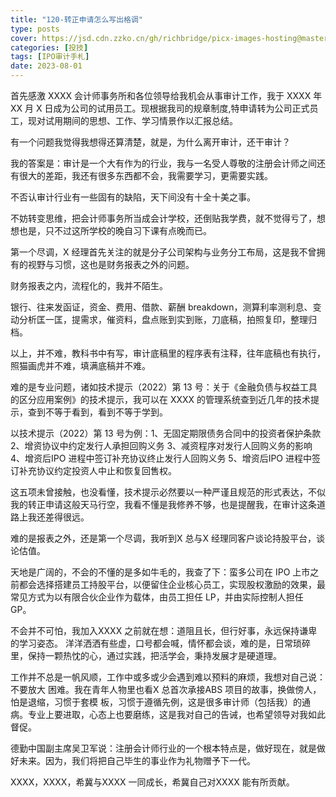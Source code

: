 ```yaml
---
title: "120-转正申请怎么写出格调"
type: posts
cover: https://jsd.cdn.zzko.cn/gh/richbridge/picx-images-hosting@master/thumbnail/audit.jpg
categories: [投技]
tags: [IPO审计手札]
date: 2023-08-01
---
```

首先感激 XXXX 会计师事务所和各位领导给我机会从事审计工作，我于 XXXX 年 XX 月 X 日成为公司的试用员工。现根据我司的规章制度,特申请转为公司正式员工，现对试用期间的思想、工作、学习情景作以汇报总结。

有一个问题我觉得我想得还算清楚，就是，为什么离开审计，还干审计？

我的答案是：审计是一个大有作为的行业，我与一名受人尊敬的注册会计师之间还有很大的差距，我还有很多东西都不会，我需要学习，更需要实践。

不否认审计行业有一些固有的缺陷，天下间没有十全十美之事。

不妨转变思维，把会计师事务所当成会计学校，还倒贴我学费，就不觉得亏了，想想也是，只不过这所学校的晚自习下课有点晚而已。

第一个尽调，X 经理首先关注的就是分子公司架构与业务分工布局，这是我不曾拥有的视野与习惯，这也是财务报表之外的问题。

财务报表之内，流程化的，我并不陌生。

银行、往来发函证，资金、费用、借款、薪酬 breakdown，测算利率测利息、变动分析匡一匡，提需求，催资料，盘点账到实到账，刀底稿，拍照复印，整理归档。

以上，并不难，教科书中有写，审计底稿里的程序表有注释，往年底稿也有执行，照猫画虎并不难，填满底稿并不难。

难的是专业问题，诸如技术提示（2022）第 13 号：关于《金融负债与权益工具的区分应用案例》的技术提示，我可以在 XXXX 的管理系统查到近几年的技术提示，查到不等于看到，看到不等于学到。

以技术提示（2022）第 13 号为例：1、无固定期限债务合同中的投资者保护条款 2、增资协议中约定发行人承担回购义务 3、减资程序对发行人回购义务的影响 4、增资后IPO 进程中签订补充协议终止发行人回购义务 5、增资后IPO 进程中签订补充协议约定投资人中止和恢复回售权。

这五项未曾接触，也没看懂，技术提示必然要以一种严谨且规范的形式表达，不似我的转正申请这般天马行空，我看不懂是我修养不够，也是提醒我，在审计这条道路上我还差得很远。

难的是报表之外，还是第一个尽调，我听到X 总与X 经理同客户谈论持股平台，谈论估值。

天地是广阔的，不会的不懂的是多如牛毛的，我查了下：蛮多公司在 IPO 上市之前都会选择搭建员工持股平台，以便留住企业核心员工，实现股权激励的效果，最常见方式为以有限合伙企业作为载体，由员工担任 LP，并由实际控制人担任 GP。

  

不会并不可怕，我加入XXXX 之前就在想：道阻且长，但行好事，永远保持谦卑的学习姿态。 洋洋洒洒有些虚，口号都会喊，情怀都会谈，难的是，日常琐碎里，保持一颗热忱的心，通过实践，把活学会，秉持发展才是硬道理。

工作并不总是一帆风顺，工作中或多或少会遇到难以预料的麻烦，我想对自己说：不要放大 困难。我在青年人物里也看X 总首次承接ABS 项目的故事，换做傍人，怕是退缩，习惯于套模 板，习惯于遵循先例，这是很多审计师（包括我）的通病。专业上要进取，心态上也要磨练，这是我对自己的告诫，也希望领导对我如此督促。

德勤中国副主席吴卫军说：注册会计师行业的一个根本特点是，做好现在，就是做好未来。因为，我们将把自己毕生的事业作为礼物赠予下一代。

XXXX，XXXX，希冀与XXXX 一同成长，希冀自己对XXXX 能有所贡献。